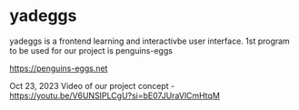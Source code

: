 # yadeggs
yadeggs is a frontend learning and interactivbe user interface. 1st program to be used for our project is penguins-eggs 

https://penguins-eggs.net 

Oct 23, 2023 Video of our project concept - https://youtu.be/V6UNSIPLCgU?si=bE07JUraVlCmHtqM
